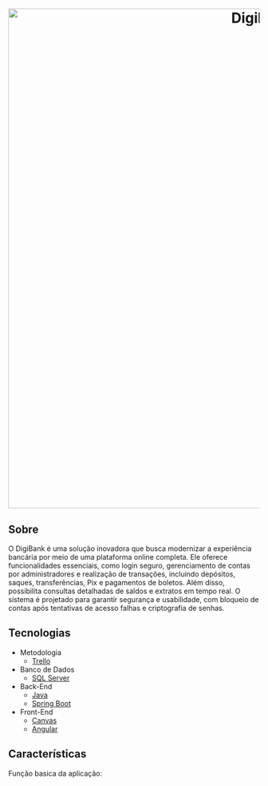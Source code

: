 <h1 align="center">
  <img width="1000" alt="DigiBank" src="https://github.com/user-attachments/assets/297094d0-db1a-4651-9df7-230e92e8736e">
  </br>
</h1>

## Sobre
O DigiBank é uma solução inovadora que busca modernizar a experiência bancária por meio de uma plataforma online completa. Ele oferece funcionalidades essenciais, como login seguro, gerenciamento de contas por administradores e realização de transações, incluindo depósitos, saques, transferências, Pix e pagamentos de boletos. Além disso, possibilita consultas detalhadas de saldos e extratos em tempo real. O sistema é projetado para garantir segurança e usabilidade, com bloqueio de contas após tentativas de acesso falhas e criptografia de senhas.

## Tecnologias
- Metodologia
    - [Trello]()
- Banco de Dados
    - [SQL Server](https://learn.microsoft.com/pt-br/shows/azure-developers/what-is-sql-server-sql-tips-for-developers-0101)
- Back-End
    - [Java](https://www.java.com/pt-BR/)
    - [Spring Boot](https://spring.io/projects/spring-boot)
- Front-End
    - [Canvas]()
    - [Angular](https://angular.dev/)

## Características 	
Função basica da aplicação:

